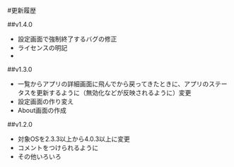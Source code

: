 #更新履歴

##v1.4.0
- 設定画面で強制終了するバグの修正
- ライセンスの明記
- 

##v1.3.0
- 一覧からアプリの詳細画面に飛んでから戻ってきたときに、アプリのステータスを更新するように（無効化などが反映されるように）変更
- 設定画面の作り変え
- About画面の作成

##v1.2.0
- 対象OSを2.3.3以上から4.0.3以上に変更
- コメントをつけられるように
- その他いろいろ